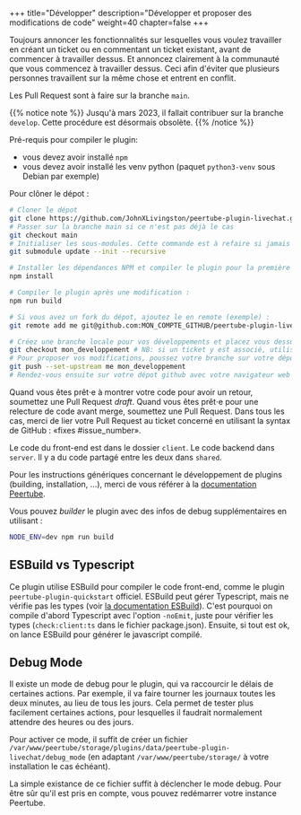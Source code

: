 +++
title="Développer"
description="Développer et proposer des modifications de code"
weight=40
chapter=false
+++

Toujours annoncer les fonctionnalités sur lesquelles vous voulez travailler en créant un ticket ou en commentant un ticket existant, avant de commencer à travailler dessus. Et annoncez clairement à la communauté que vous commencez à travailler dessus. Ceci afin d'éviter que plusieurs personnes travaillent sur la même chose et entrent en conflit.

Les Pull Request sont à faire sur la branche `main`.

{{% notice note %}}
Jusqu'à mars 2023, il fallait contribuer sur la branche `develop`. Cette procédure est désormais obsolète.
{{% /notice %}}

Pré-requis pour compiler le plugin:

- vous devez avoir installé `npm`
- vous devez avoir installé les venv python (paquet `python3-venv` sous Debian par exemple)

Pour clôner le dépot :

```bash
# Cloner le dépot
git clone https://github.com/JohnXLivingston/peertube-plugin-livechat.git
# Passer sur la branche main si ce n'est pas déjà le cas
git checkout main
# Initialiser les sous-modules. Cette commande est à refaire si jamais la version d'un l'un des sous-module change.
git submodule update --init --recursive

# Installer les dépendances NPM et compiler le plugin pour la première fois :
npm install

# Compiler le plugin après une modification :
npm run build

# Si vous avez un fork du dépot, ajoutez le en remote (exemple) :
git remote add me git@github.com:MON_COMPTE_GITHUB/peertube-plugin-livechat.git

# Créez une branche locale pour vos développements et placez vous dessus (exemple) :
git checkout mon_developpement # NB: si un ticket y est associé, utilisé le nom fix_1234 (où 1234 est le numéro du ticket)
# Pour proposer vos modifications, poussez votre branche sur votre dépot (exemple) :
git push --set-upstream me mon_developpement
# Rendez-vous ensuite sur votre dépot github avec votre navigateur web pour proposer la Pull Request (voir les instructions complémentaires ci-dessous)
```

Quand vous êtes prêt⋅e à montrer votre code pour avoir un retour, soumettez une Pull Request *draft*.
Quand vous êtes prêt⋅e pour une relecture de code avant merge, soumettez une Pull Request. Dans tous les cas, merci de lier votre Pull Request au ticket concerné en utilisant la syntax de GitHub : «fixes #issue_number».

Le code du front-end est dans le dossier `client`. Le code backend dans `server`. Il y a du code partagé entre les deux dans `shared`.

Pour les instructions génériques concernant le développement de plugins (building, installation, ...), merci de vous référer à la [documentation Peertube](https://docs.joinpeertube.org/contribute-plugins?id=write-a-plugintheme).

Vous pouvez *builder* le plugin avec des infos de debug supplémentaires en utilisant :

```bash
NODE_ENV=dev npm run build
```

## ESBuild vs Typescript

Ce plugin utilise ESBuild pour compiler le code front-end, comme le plugin `peertube-plugin-quickstart` officiel.
ESBuild peut gérer Typescript, mais ne vérifie pas les types
(voir [la documentation ESBuild](https://esbuild.github.io/content-types/#typescript)).
C'est pourquoi on compile d'abord Typescript avec l'option `-noEmit`, juste pour vérifier les types (`check:client:ts` dans le fichier package.json).
Ensuite, si tout est ok, on lance ESBuild pour générer le javascript compilé.

## Debug Mode

Il existe un mode de debug pour le plugin, qui va raccourcir le délais de certaines actions.
Par exemple, il va faire tourner les journaux toutes les deux minutes, au lieu de tous les jours.
Cela permet de tester plus facilement certaines actions, pour lesquelles il faudrait normalement attendre
des heures ou des jours.

Pour activer ce mode, il suffit de créer un fichier
`/var/www/peertube/storage/plugins/data/peertube-plugin-livechat/debug_mode`
(en adaptant `/var/www/peertube/storage/` à votre installation le cas échéant).

La simple existance de ce fichier suffit à déclencher le mode debug.
Pour être sûr qu'il est pris en compte, vous pouvez redémarrer votre instance Peertube.
